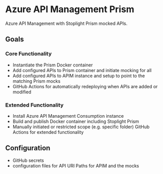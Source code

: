 # Azure API Management Prism

Azure API Management with Stoplight Prism mocked APIs.

## Goals

### Core Functionality

- Instantiate the Prism Docker container
- Add configured APIs to Prism container and initiate mocking for all
- Add configured APIs to APIM instance and setup to point to the matching Prism mocks
- GitHub Actions for automatically redeploying when APIs are added or modified

### Extended Functionality

- Install Azure API Management Consumption instance
- Build and publish Docker container including Stoplight Prism
- Manually initiated or restricted scope (e.g. specific folder) GitHub Actions for extended functionality

## Configuration

- GitHub secrets
- configuration files for API URI Paths for APIM and the mocks
